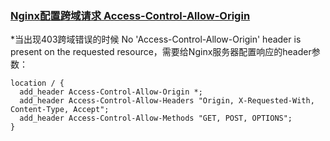 ###  [Nginx配置跨域请求 Access-Control-Allow-Origin](https://blog.51cto.com/13523664/2060430)
 *当出现403跨域错误的时候 No 'Access-Control-Allow-Origin' header is present on the requested resource，需要给Nginx服务器配置响应的header参数：
```
location / {  
  add_header Access-Control-Allow-Origin *;
  add_header Access-Control-Allow-Headers "Origin, X-Requested-With, Content-Type, Accept";
  add_header Access-Control-Allow-Methods "GET, POST, OPTIONS";
} 
```
